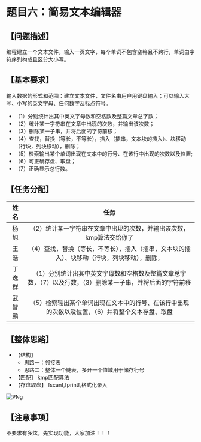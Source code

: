 # 题目六：简易文本编辑器

## 【问题描述】

编程建立一个文本文件，输入一页文字，每个单词不包含空格且不跨行，单词由字符序列构成且区分大小写。

## 【基本要求】

输入数据的形式和范围：建立文本文件，文件名由用户用键盘输入；可以输入大写、小写的英文字母、任何数字及标点符号。

+ （1）分别统计出其中英文字母数和空格数及整篇文章总字数；
+ （2）统计某一字符串在文章中出现的次数，并输出该次数；
+ （3）删除某一子串，并将后面的字符前移；
+ （4）查找，替换（等长，不等长），插入（插串，文本块的插入）、块移动（行块，列块移动），删除；
+ （5）检索输出某个单词出现在文本中的行号、在该行中出现的次数以及位置;
+ （6）可正确存盘、取盘；
+ （7）正确显示总行数。

## 【任务分配】

|姓名|任务|
|:--:|:--:|
|杨旭|（2）统计某一字符串在文章中出现的次数，并输出该次数，kmp算法交给你了|
|王浩|（4）查找，替换（等长，不等长），插入（插串，文本块的插入）、块移动（行块，列块移动），删除，|
|丁逸群|（1）分别统计出其中英文字母数和空格数及整篇文章总字数，（7）以及行数，（3）删除某一子串，并将后面的字符前移|
|武智鹏|（5）检索输出某个单词出现在文本中的行号、在该行中出现的次数以及位置，（6）并将整个文本存盘、取盘|

## 【整体思路】

+ 【结构】
  + 思路一：邻接表
  + 思路二：整体一个链表，多开一个值域用于储存行号
+ 【匹配】 kmp匹配算法
+ 【存盘取盘】 fscanf,fprintf,格式化录入


![PNg](https://upload-images.jianshu.io/upload_images/9140378-ef4a894f99f4a2a6.png?imageMogr2/auto-orient/strip%7CimageView2/2/w/1240)

## 【注意事项】

不要求有多炫，先实现功能，大家加油！！！